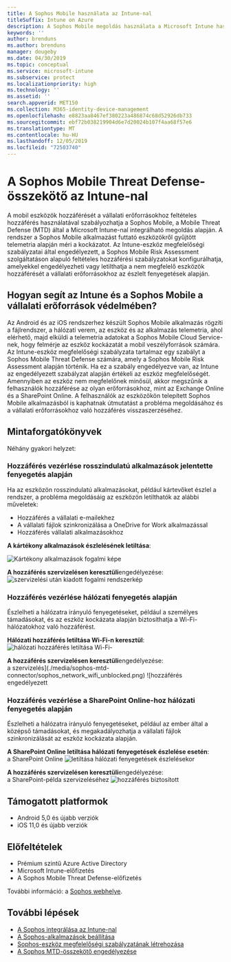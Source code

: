 ```yaml
---
title: A Sophos Mobile használata az Intune-nal
titleSuffix: Intune on Azure
description: A Sophos Mobile megoldás használata a Microsoft Intune használatával a mobileszközök hozzáférésének szabályozásához a vállalati erőforrásokhoz.
keywords: ''
author: brenduns
ms.author: brenduns
manager: dougeby
ms.date: 04/30/2019
ms.topic: conceptual
ms.service: microsoft-intune
ms.subservice: protect
ms.localizationpriority: high
ms.technology: ''
ms.assetid: ''
search.appverid: MET150
ms.collection: M365-identity-device-management
ms.openlocfilehash: e8823aa8467ef380223a486874c68d52926db733
ms.sourcegitcommit: ebf72b038219904d6e7d20024b107f4aa68f57e6
ms.translationtype: MT
ms.contentlocale: hu-HU
ms.lasthandoff: 12/05/2019
ms.locfileid: "72503740"
---
```

# <a name="sophos-mobile-threat-defense-connector-with-intune"></a>A Sophos Mobile Threat Defense-összekötő az Intune-nal
A mobil eszközök hozzáférését a vállalati erőforrásokhoz feltételes hozzáférés használatával szabályozhatja a Sophos Mobile, a Mobile Threat Defense (MTD) által a Microsoft Intune-nal integrálható megoldás alapján. A rendszer a Sophos Mobile alkalmazást futtató eszközökről gyűjtött telemetria alapján méri a kockázatot.
Az Intune-eszköz megfelelőségi szabályzatai által engedélyezett, a Sophos Mobile Risk Assessment szolgáltatáson alapuló feltételes hozzáférési szabályzatokat konfigurálhatja, amelyekkel engedélyezheti vagy letilthatja a nem megfelelő eszközök hozzáférését a vállalati erőforrásokhoz az észlelt fenyegetések alapján.

## <a name="how-do-intune-and-sophos-mobile-help-protect-your-company-resources"></a>Hogyan segít az Intune és a Sophos Mobile a vállalati erőforrások védelmében?
Az Android és az iOS rendszerhez készült Sophos Mobile alkalmazás rögzíti a fájlrendszer, a hálózati verem, az eszköz és az alkalmazás telemetria, ahol elérhető, majd elküldi a telemetria adatokat a Sophos Mobile Cloud Service-nek, hogy felmérje az eszköz kockázatát a mobil veszélyforrások számára.
Az Intune-eszköz megfelelőségi szabályzata tartalmaz egy szabályt a Sophos Mobile Threat Defense számára, amely a Sophos Mobile Risk Assessment alapján történik. Ha ez a szabály engedélyezve van, az Intune az engedélyezett szabályzat alapján értékeli az eszköz megfelelőségét. Amennyiben az eszköz nem megfelelőnek minősül, akkor megszűnik a felhasználók hozzáférése az olyan erőforrásokhoz, mint az Exchange Online és a SharePoint Online. A felhasználók az eszközökön telepített Sophos Mobile alkalmazásból is kaphatnak útmutatást a probléma megoldásához és a vállalati erőforrásokhoz való hozzáférés visszaszerzéséhez.  

## <a name="sample-scenarios"></a>Mintaforgatókönyvek
Néhány gyakori helyzet:  
### <a name="control-access-based-on-threats-from-malicious-apps"></a>Hozzáférés vezérlése rosszindulatú alkalmazások jelentette fenyegetés alapján
Ha az eszközön rosszindulatú alkalmazásokat, például kártevőket észlel a rendszer, a probléma megoldásáig az eszközön letilthatók az alábbi műveletek:
- Hozzáférés a vállalati e-mailekhez
- A vállalati fájlok szinkronizálása a OneDrive for Work alkalmazással
- Hozzáférés vállalati alkalmazásokhoz

**A kártékony alkalmazások észlelésének letiltása**:
 
![Kártékony alkalmazások fogalmi képe](./media/sophos-mtd-connector/sophos_malicious_apps_blocked.png)  

**A hozzáférés szervizelésen keresztüli**engedélyezése:  
![szervizelési](./media/sophos-mtd-connector/sophos_malicious_apps_unblocked.png) után kiadott fogalmi rendszerkép

### <a name="control-access-based-on-threat-to-network"></a>Hozzáférés vezérlése hálózati fenyegetés alapján  
Észlelheti a hálózatra irányuló fenyegetéseket, például a személyes támadásokat, és az eszköz kockázata alapján biztosíthatja a Wi-Fi-hálózatokhoz való hozzáférést.  

**Hálózati hozzáférés letiltása Wi-Fi-n keresztül**:  
![hálózati hozzáférés letiltása Wi-Fi-](./media/sophos-mtd-connector/sophos_network_wifi_blocked.png)

**A hozzáférés szervizelésen keresztüli**engedélyezése:   
a szervizelés](./media/sophos-mtd-connector/sophos_network_wifi_unblocked.png) ![hozzáférés engedélyezett  

### <a name="control-access-to-sharepoint-online-based-on-threat-to-network"></a>Hozzáférés vezérlése a SharePoint Online-hoz hálózati fenyegetés alapján  
Észlelheti a hálózatra irányuló fenyegetéseket, például az ember által a középső támadásokat, és megakadályozhatja a vállalati fájlok szinkronizálását az eszköz kockázata alapján.  

**A SharePoint Online letiltása hálózati fenyegetések észlelése esetén**:   
a SharePoint Online ![letiltása hálózati fenyegetések észlelésekor](./media/sophos-mtd-connector/sophos_network_spo_blocked.png)  

**A hozzáférés szervizelésen keresztüli**engedélyezése:  
a SharePoint-példa szervizeléséhez ![hozzáférés biztosított](./media/sophos-mtd-connector/sophos_network_spo_unblocked.png)  

## <a name="supported-platforms"></a>Támogatott platformok  
- Android 5,0 és újabb verziók
- iOS 11,0 és újabb verziók

## <a name="prerequisites"></a>Előfeltételek  
- Prémium szintű Azure Active Directory
- Microsoft Intune-előfizetés 
- A Sophos Mobile Threat Defense-előfizetés

További információ: a [Sophos webhelye](https://www.sophos.com/products/mobile-control).  

## <a name="next-steps"></a>További lépések  
- [A Sophos integrálása az Intune-nal](sophos-mtd-connector-integration.md)
- [A Sophos-alkalmazások beállítása](mtd-apps-ios-app-configuration-policy-add-assign.md)
- [Sophos-eszköz megfelelőségi szabályzatának létrehozása](mtd-device-compliance-policy-create.md)
- [A Sophos MTD-összekötő engedélyezése](mtd-connector-enable.md)
